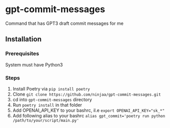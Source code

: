 # gpt-commit-messages
Command that has GPT3 draft commit messages for me

## Installation

### Prerequisites

System must have Python3

### Steps

1. Install Poetry via `pip install poetry`
2. Clone `git clone https://github.com/ninjaa/gpt-commit-messages.git`
3. cd into `gpt-commit-messages` directory
4. Run `poetry install` in that folder
5. Add OPENAI_API_KEY to your bashrc, il.e `export OPENAI_API_KEY="sk_*"`
6. Add following alias to your bashrc
`alias gpt_commit='poetry run python /path/to/your/script/main.py'`



